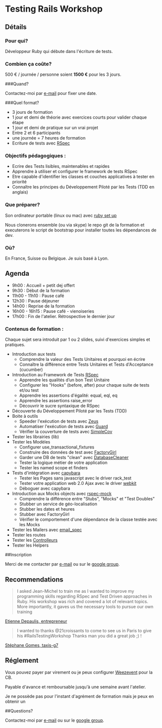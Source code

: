 # Testing Rails Workshop

## Détails
### Pour qui?

Développeur Ruby qui débute dans l'écriture de tests.

### Combien ça coûte?
500 € / journée / personne soient **1500 €** pour les 3 jours.

###Quand?

Contactez-moi par [e-mail](mailto:jean-michel@21croissants.com) pour fixer une date.

###Quel format?

* 3 jours de formation
* 1 jour et demi de théorie avec exercices courts pour valider chaque étape
* 1 jour et demi de pratique sur un vrai projet
* Entre 2 et 6 participants
* une journée = 7 heures de formation
* Ecriture de tests avec [RSpec](http://rspec.info/)

### Objectifs pédagogiques :

* Ecrire des Tests lisibles, maintenables et rapides
* Apprendre à utiliser et configurer le framework de tests RSpec
* Etre capable d'identifier les classes et couches applicatives à tester en priorité
* Connaître les principes du Développement Piloté par les Tests (TDD en anglais)

### Que préparer?

Son ordinateur portable (linux ou mac) avec [ruby set up](http://installfest.railsbridge.org/installfest/installfest)

Nous clonerons ensemble (ou via skype) le repo git de la formation et executerons le script de bootstrap pour installer toutes les dépendances de dev.

### Où?

En France, Suisse ou Belgique. Je suis basé à Lyon.

## Agenda

* 9h00  : Accueil + petit dej offert
* 9h30  : Début de la formation
* 11h00 - 11h10 : Pause café
* 12h30 : Pause déjeuner
* 14h00 : Reprise de la formation
* 16h00 - 16h15 : Pause café - vienoiseries
* 17h00 : Fin de l'atelier. Rétrospective le dernier jour

### Contenus de formation :

Chaque sujet sera introduit par 1 ou 2 slides, suivi d'exercices simples et pratiques.

* Introduction aux tests
  * Comprendre la valeur des Tests Unitaires et pourquoi en écrire
  * Connaître la différence entre Tests Unitaires et Tests d'Acceptance (cucumber)
* Introduction au Framework de Tests [RSpec](https://www.relishapp.com/rspec)
  * Apprendre les qualités d’un bon Test Unitaire
  * Configurer les "Hooks" (before, after) pour chaque suite de tests et/ou test
  * Apprendre les assertions d'égalité: equal, eql, eq
  * Apprendre les assertions raise_error
  * Découvrir le sucre syntaxique de RSpec
* Découverte du Développement Piloté par les Tests (TDD)
* Boite à outils
  * Speeder l'exécution de tests avec [Zeus](https://github.com/burke/zeus)
  * Automatiser l'exécution de tests avec [Guard](https://github.com/guard/guard)
  * Vérifier la couverture de tests avec [SimpleCov](https://github.com/colszowka/simplecov)
* Tester les librairies (lib)
* Tester les Modèles
  * Configurer use_transactional_fixtures
  * Construire des données de test avec [FactoryGirl](https://github.com/thoughtbot/factory_girl)
  * Garder une DB de tests "clean" avec [DatabaseCleaner](https://github.com/bmabey/database_cleaner)
  * Tester la logique métier de votre application
  * Tester les named scope et finders
* Tests d'intégration avec [capybara](https://github.com/jnicklas/capybara)
  * Tester les Pages sans javascript avec le driver rack_test
  * Tester votre application web 2.0 Ajax avec le driver [webkit](https://github.com/thoughtbot/capybara-webkit)
  * Déboguer avec capybara
* Introduction aux Mocks objects avec [rspec-mock](https://www.relishapp.com/rspec/rspec-mocks/docs)
  * Comprendre la différence entre "Stubs", "Mocks" et "Test Doubles"
  * Stubber un service de géo-localisation
  * Stubber les dates et heures
  * Stubber avec FactoryGirl
  * Vérifier le comportement d'une dépendance de la classe testée avec les Mocks
* Tester les Mailers avec [email_spec](https://github.com/bmabey/email-spec)
* Tester les routes
* Tester les [Controlleurs](http://solnic.eu/2012/02/02/yes-you-should-write-controller-tests.html)
* Tester les Helpers

##Inscription

Merci de me contacter par [e-mail](mailto:jean-michel@21croissants.com) ou sur le [google group](https://groups.google.com/forum/?fromgroups#!forum/atelier-testing-rails).

## Recommendations

> I asked Jean-Michel to train me as I wanted to improve my programming skills regarding RSpec and Test Driven approaches in Ruby. His workshop was rich and covered a lot of relevant topics. More importantly, it gaves us the necessary tools to pursue our own training

[Etienne Depaulis, entrepreneur](http://etiennedepaulis.com/)

> I wanted to thanks @21croissants to come to see us in Paris to give his #RailsTestingWorkshop Thanks man you did a great job ;) !

[Stéphane Gomes, taxis-g7](https://twitter.com/e_quilibre/status/279098165167284224)

## Réglement

Vous pouvez payer par virement ou je peux configurer [Weezevent](http://weezevent.com) pour la CB.

Payable d'avance et remboursable jusqu'à une semaine avant l'atelier.

Je ne possède pas pour l'instant d'agrément de formation mais je peux en obtenir un 

##Questions?

Contactez-moi par [e-mail](mailto:jean-michel@21croissants.com) ou sur le [google group](https://groups.google.com/forum/?fromgroups#!forum/atelier-testing-rails).
